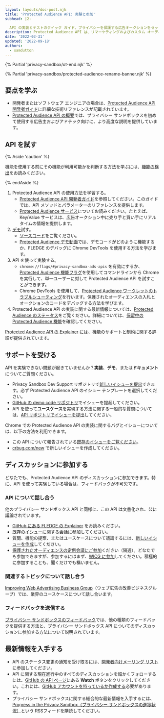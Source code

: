 ```yaml
---
layout: layouts/doc-post.njk
title: 'Protected Audience API: 実験と参加'
subhead: |2-

  API の実装とテストのクイック ガイド。プライバシーを保護する広告オークションをセットアップし、リマーケティングやカスタム オーディエンスのユースケースに対応します。
description: Protected Audience API は、リマーケティングおよびカスタム オーディエンスのユースケースに対応するためのプライバシー サンドボックス API であり、サードパーティがサイト間でユーザーのブラウジング行動を追跡できないように設計されています。この API は、ブラウザによるオンデバイス オークションを有効にし、ユーザーが以前にアクセスしたウェブサイトに関連する広告を選択します。
date: '2022-03-31'
updated: '2022-09-18'
authors:
  - samdutton
---
```


{% Partial 'privacy-sandbox/ot-end.njk' %}

{% Partial 'privacy-sandbox/protected-audience-rename-banner.njk' %}

## 要点を学ぶ

- 開発者またはソフトウェア エンジニアの場合は、[Protected Audience API 開発者ガイド](/docs/privacy-sandbox/protected-audience-api/)に詳細な技術リファレンスが記載されています。
- [Protected Audience API の概要](/docs/privacy-sandbox/protected-audience)では、プライバシー サンドボックスを初めて使用する広告主およびアドテック向けに、より高度な説明を提供しています。

## API を試す

{% Aside 'caution' %}

機能を使用する前にその機能が利用可能かを判断する方法を学ぶには、[機能の検出](/docs/privacy-sandbox/unified-origin-trial/#feature-detection)をお読みください。

{% endAside %}

1. Protected Audience API の使用方法を学習する。
    - [Protected Audience API 開発者ガイド](/docs/privacy-sandbox/protected-audience-api/)を参照してください。このガイドでは、API メソッドとパラメーターのリファレンスを提供します。
    - [Protected Audience サービス](/blog/fledge-service-overview/)についてお読みください。たとえば、Key/Value サービスは、広告オークション中に売り手と買い手にリアルタイムの情報を提供します。
2. [デモ](https://protected-audience-demo.web.app/)試す。
    - [ソースコード](https://github.com/GoogleChromeLabs/protected-audience-demo)をご覧ください。
    - [Protected Audience デモ動画](https://www.youtube.com/watch?v=znDD0gkdJyM&list=PLNYkxOF6rcICntazGfSVKSj5EwuR9w5Nv)では、デモコードがどのように機能するか、FLEDGE のデバッグに Chrome DevTools を使用する方法を学びます。
3. API を使って実験する。
    - `chrome://flags/#privacy-sandbox-ads-apis` を有効にするか、[Protected Audience 機能フラグ](/docs/privacy-sandbox/protected-audience-api/#flags)を使用してコマンドラインから Chrome を実行して、単一ユーザーに対して Protected Audience API を試すことができます。
    - Chrome DevTools を使用して、[Protected Audience ワークレットのトラブルシューティング](/docs/privacy-sandbox/protected-audience-api/troubleshoot/)を行います。保護されたオーディエンスの入札とオークションのコードをデバッグする方法を学びます。
4. Protected Audience API の実装に関する最新情報については、[Protected Audience のステータス](/docs/privacy-sandbox/status/#fledge)をご覧ください。詳細については、[保留中の Protected Audience 機能](/docs/privacy-sandbox/protected-audience-api/feature-status/)を確認してください。

[Protected Audience API の Explainer](https://github.com/WICG/turtledove/blob/main/FLEDGE.md#summary) には、機能のサポートと制約に関する詳細が提供されています。

## サポートを受ける

API を実験できない問題が起きていませんか？**実装**、**デモ**、または**ドキュメント**についてご質問ください。

- Privacy Sandbox Dev Support リポジトリで[新しいイシューを提出](https://github.com/GoogleChromeLabs/privacy-sandbox-dev-support/issues/new/choose)できます。必ず Protected Audience API のイシュー テンプレートを選択してください。
- [GitHub の demo code リポジトリ](https://github.com/GoogleChromeLabs/protected-audience-demo)でイシューを提起してください。
- API を使って**ユースケース**を実現する方法に関する一般的な質問については、[API リポジトリでイシューを提出](https://github.com/WICG/turtledove/issues/new)してください。

Chrome での Protected Audience API の実装に関するバグとイシューについては、以下の方法を利用できます。

- この API について報告されている[既存のイシューをご覧ください](https://bugs.chromium.org/p/chromium/issues/list?q=component:Blink%3EInterestGroups)。
- [crbug.com/new](https://crbug.com/new) で新しいイシューを作成してください。

## ディスカッションに参加する

どなたでも、Protected Audience API のディスカッションに参加できます。特に、API を使って実験している場合は、フィードバックが不可欠です。

### API について話し合う

他のプライバシー サンドボックス API と同様に、この API は文書化され、公に議論されています。

- [GitHub にある FLEDGE の Explainer](https://github.com/WICG/turtledove/blob/main/FLEDGE.md) をお読みください。
- [既存のイシュー](https://github.com/WICG/turtledove/issues)に関する会話に参加してください。
- 質問、機能の提案、またはユースケースについて議論するには、[新しいイシューを作成](https://github.com/WICG/turtledove/issues/new)してください。
- [保護されたオーディエンスの定例会議にご参加](https://github.com/WICG/turtledove/issues/88)ください（隔週）。どなたでも参加できますが、参加するにはまず、[WICG に参加](https://www.w3.org/community/wicg/)してください。積極的に参加することも、聞くだけでも構いません。

### 関連するトピックについて話し合う

[Improving Web Advertising Business Group](https://www.w3.org/community/web-adv/participants)（ウェブ広告の改善ビジネスグループ）では、業界のユースケースについて話し合います。

### フィードバックを送信する

[プライバシー サンドボックスのフィードバック](/docs/privacy-sandbox/feedback/#fledge-api)では、他の種類のフィードバックを提供する方法と、プライバシー サンドボックス API についてのディスカッションに参加する方法について説明されています。

## 最新情報を入手する

- API のステータス変更の通知を受け取るには、[開発者向けメーリング リスト](https://groups.google.com/u/3/a/chromium.org/g/fledge-api-announce)に参加してください。
- API に関する現在進行中のすべてのディスカッションを細かくフォローするには、[GitHub の API ページ](https://github.com/WICG/turtledove/blob/main/FLEDGE.md)にある **Watch** ボタンをクリックしてください。これには、[GitHub アカウントを持っているか作成する](https://docs.github.com/get-started/signing-up-for-github/signing-up-for-a-new-github-account)必要があります。
- プライバシー サンドボックスに関する総合的な最新情報を入手するには、[Progress in the Privacy Sandbox（プライバシー サンドボックスの進捗状況）](/tags/progress-in-the-privacy-sandbox/)という RSSフィードを購読してください。
